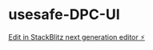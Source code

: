 # usesafe-DPC-UI

[Edit in StackBlitz next generation editor ⚡️](https://stackblitz.com/~/github.com/FurkanArslan/usesafe-DPC-UI) 
